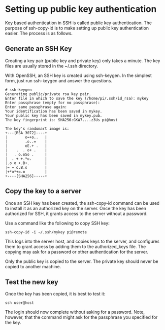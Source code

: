 # Setting up public key authentication

Key based authentication in SSH is called public key authentication. The purpose of ssh-copy-id is to make setting up public key authentication easier. The process is as follows.

## Generate an SSH Key

Creating a key pair (public key and private key) only takes a minute. The key files are usually stored in the ~/.ssh directory.

With OpenSSH, an SSH key is created using ssh-keygen. In the simplest form, just run ssh-keygen and answer the questions. 
```
# ssh-keygen 
Generating public/private rsa key pair. 
Enter file in which to save the key (/home/pi/.ssh/id_rsa): mykey 
Enter passphrase (empty for no passphrase):  
Enter same passphrase again:  
Your identification has been saved in mykey. 
Your public key has been saved in mykey.pub. 
The key fingerprint is: SHA256:GKW7....z3Us pi@host 

The key's randomart image is: 
+---[RSA 3072]----+
|        o=+o..   |
|        .o..=    |
|        oE.+ .   |
|    .  . o+ .    |
|   . o.oSo .     |
|  . + +.*o.      |
|.o o +.B+.       |
|= = o.B.o        |
|+*o*+=.o         |
+----[SHA256]-----+

```

## Copy the key to a server

Once an SSH key has been created, the ssh-copy-id command can be used to install it as an authorized key on the server. Once the key has been authorized for SSH, it grants access to the server without a password.

Use a command like the following to copy SSH key:

```
ssh-copy-id -i ~/.ssh/mykey pi@remote
```
This logs into the server host, and copies keys to the server, and configures them to grant access by adding them to the authorized_keys file. The copying may ask for a password or other authentication for the server.

Only the public key is copied to the server. The private key should never be copied to another machine.

## Test the new key

Once the key has been copied, it is best to test it:
```
ssh user@host
```
The login should now complete without asking for a password. Note, however, that the command might ask for the passphrase you specified for the key.
